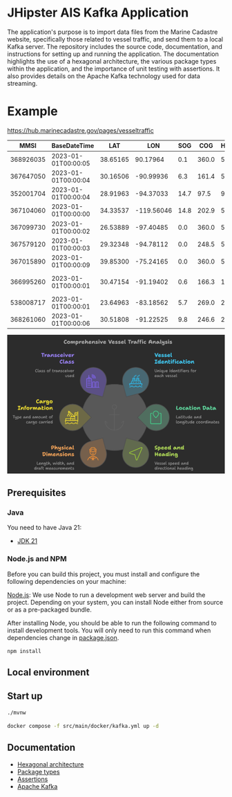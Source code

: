 # JHipster AIS Kafka Application

The application's purpose is to import data files from the Marine Cadastre website, specifically those related to vessel traffic, and send them to a local Kafka server. The repository includes the source code, documentation, and instructions for setting up and running the application. The documentation highlights the use of a hexagonal architecture, the various package types within the application, and the importance of unit testing with assertions. It also provides details on the Apache Kafka technology used for data streaming.

# Example 

https://hub.marinecadastre.gov/pages/vesseltraffic

|MMSI     |BaseDateTime       |LAT     |LON       |SOG |COG  |Heading|VesselName        |IMO       |CallSign|VesselType|Status|Length|Width|Draft|Cargo|TransceiverClass|
|---------|-------------------|--------|----------|----|-----|-------|------------------|----------|--------|----------|------|------|-----|-----|-----|----------------|
|368926035|2023-01-01T00:00:05|38.65165|90.17964  |0.1 |360.0|511.0  |KIMMSWICK         |          |AENA    |33        |15    |      |     |     |33   |A               |
|367647050|2023-01-01T00:00:04|30.16506|-90.99936 |6.3 |161.4|511.0  |USS CAIRO         |          |WDH7325 |31        |0     |20    |     |     |31   |A               |
|352001704|2023-01-01T00:00:04|28.91963|-94.37033 |14.7|97.5 |97.0   |ENEOS EXPLORER    |IMO9935492|3E2723  |80        |0     |230   |36   |11.7 |80   |A               |
|367104060|2023-01-01T00:00:00|34.33537|-119.56046|14.8|202.9|511.0  |ALAN T            |IMO8982577|WDC9571 |60        |15    |28    |7    |     |0    |A               |
|367099730|2023-01-01T00:00:02|26.53889|-97.40485 |0.0 |360.0|511.0  |JESSIE M          |          |WDJ2892 |52        |0     |0     |0    |0.0  |52   |A               |
|367579120|2023-01-01T00:00:03|29.32348|-94.78112 |0.0 |248.5|511.0  |TERRY FONTENOT    |          |WDG8590 |31        |0     |16    |7    |     |52   |A               |
|367015890|2023-01-01T00:00:09|39.85300|-75.24165 |0.0 |360.0|511.0  |DOROTHY J         |          |WDC3893 |31        |0     |19    |7    |     |31   |A               |
|366995260|2023-01-01T00:00:01|30.47154|-91.19402 |0.6 |166.3|183.0  |CAPT JAMES HOOVER |          |WDC2583 |31        |0     |16    |6    |     |52   |A               |
|538008717|2023-01-01T00:00:01|23.64963|-83.18562 |5.7 |269.0|274.0  |VELOS FORTUNA     |IMO9347310|V7A2686 |89        |0     |182   |32   |7.5  |89   |A               |
|368261060|2023-01-01T00:00:06|30.51808|-91.22525 |9.8 |246.6|246.0  |AMERICAN SYMPHONY |          |        |60        |0     |100   |18   |0.0  |60   |A               |


 ![Analysis](documentation/images/analysis.png)

## Prerequisites

### Java

You need to have Java 21:

- [JDK 21](https://openjdk.java.net/projects/jdk/21/)

### Node.js and NPM

Before you can build this project, you must install and configure the following dependencies on your machine:

[Node.js](https://nodejs.org/): We use Node to run a development web server and build the project.
Depending on your system, you can install Node either from source or as a pre-packaged bundle.

After installing Node, you should be able to run the following command to install development tools.
You will only need to run this command when dependencies change in [package.json](package.json).

```
npm install
```

## Local environment


<!-- jhipster-needle-localEnvironment -->

## Start up

```bash
./mvnw 
```

```bash
docker compose -f src/main/docker/kafka.yml up -d
```


<!-- jhipster-needle-startupCommand -->

## Documentation

- [Hexagonal architecture](documentation/hexagonal-architecture.md)
- [Package types](documentation/package-types.md)
- [Assertions](documentation/assertions.md)
- [Apache Kafka](documentation/apache-kafka.md)

<!-- jhipster-needle-documentation -->
